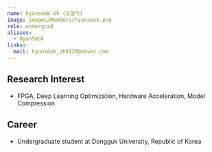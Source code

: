 ```yaml
---
name: hyunseok Oh (오현석)
image: images/Members/hyunseok.png
role: undergrad
aliases:
  - HyunSeok
links:
  mail: hyunseok_oh0130@naver.com
---
```


## Research Interest

- FPGA, Deep Learning Optimization, Hardware Acceleration, Model Compression


## Career

- Undergraduate student at Dongguk University, Republic of Korea

